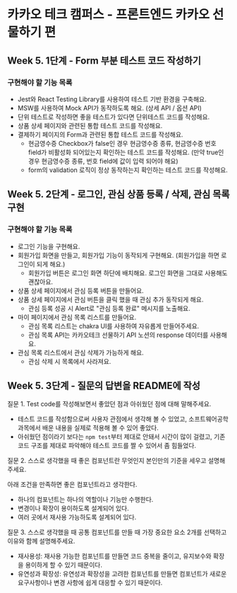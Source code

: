 # 카카오 테크 캠퍼스 - 프론트엔드 카카오 선물하기 편

## Week 5. 1단계 - Form 부분 테스트 코드 작성하기

### 구현해야 할 기능 목록

- Jest와 React Testing Library를 사용하여 테스트 기반 환경을 구축해요.
- MSW를 사용하여 Mock API가 동작하도록 해요. (상세 API / 옵션 API)
- 단위 테스트로 작성하면 좋을 테스트가 있다면 단위테스트 코드를 작성해요.
- 상품 상세 페이지와 관련된 통합 테스트 코드를 작성해요.
- 결제하기 페이지의 Form과 관련된 통합 테스트 코드를 작성해요.
  - 현금영수증 Checkbox가 false인 경우 현금영수증 종류, 현금영수증 번호 field가 비활성화 되어있는지 확인하는 테스트 코드를 작성해요. (만약 true인 경우 현금영수증 종류, 번호 field에 값이 입력 되어야 해요)
  - form의 validation 로직이 정상 동작하는지 확인하는 테스트 코드를 작성해요.

## Week 5. 2단계 - 로그인, 관심 상품 등록 / 삭제, 관심 목록 구현

### 구현해야 할 기능 목록

- 로그인 기능을 구현해요.
- 회원가입 화면을 만들고, 회원가입 기능이 동작되게 구현해요. (회원가입을 하면 로그인이 되게 해요.)
  - 회원가입 버튼은 로그인 화면 하단에 배치해요. 로그인 화면을 그대로 사용해도 괜찮아요.
- 상품 상세 페이지에서 관심 등록 버튼을 만들어요.
- 상품 상세 페이지에서 관심 버튼을 클릭 했을 때 관심 추가 동작되게 해요.
  - 관심 등록 성공 시 Alert로 "관심 등록 완료" 메시지를 노출해요.
- 마이 페이지에서 관심 목록 리스트를 만들어요.
  - 관심 목록 리스트는 chakra UI를 사용하여 자유롭게 만들어주세요.
  - 관심 목록 API는 카카오테크 선물하기 API 노션의 response 데이터를 사용해요.
- 관심 목록 리스트에서 관심 삭제가 가능하게 해요.
  - 관심 삭제 시 목록에서 사라져요.

## Week 5. 3단계 - 질문의 답변을 README에 작성

질문 1. Test code를 작성해보면서 좋았던 점과 아쉬웠던 점에 대해 말해주세요.

- 테스트 코드를 작성함으로써 사용자 관점에서 생각해 볼 수 있었고, 소프트웨어공학 과목에서 배운 내용을 실제로 적용해 볼 수 있어 좋았다.
- 아쉬웠던 점이라기 보다는 `npm test`부터 제대로 안돼서 시간이 많이 걸렸고, 기존 코드 구조를 제대로 파악해야 테스트 코드를 짤 수 있어서 좀 힘들었다.

질문 2. 스스로 생각했을 때 좋은 컴포넌트란 무엇인지 본인만의 기준을 세우고 설명해 주세요.

아래 조건을 만족하면 좋은 컴포넌트라고 생각한다.

- 하나의 컴포넌트는 하나의 역할이나 기능만 수행한다.
- 변경이나 확장이 용이하도록 설계되어 있다.
- 여러 곳에서 재사용 가능하도록 설계되어 있다.

질문 3. 스스로 생각했을 때 공통 컴포넌트를 만들 때 가장 중요한 요소 2개를 선택하고 이유와 함께 설명해주세요.

- 재사용성: 재사용 가능한 컴포넌트를 만들면 코드 중복을 줄이고, 유지보수와 확장을 용이하게 할 수 있기 때문이다.
- 유연성과 확장성: 유연성과 확장성을 고려한 컴포넌트를 만들면 컴포넌트가 새로운 요구사항이나 변경 사항에 쉽게 대응할 수 있기 때문이다.

